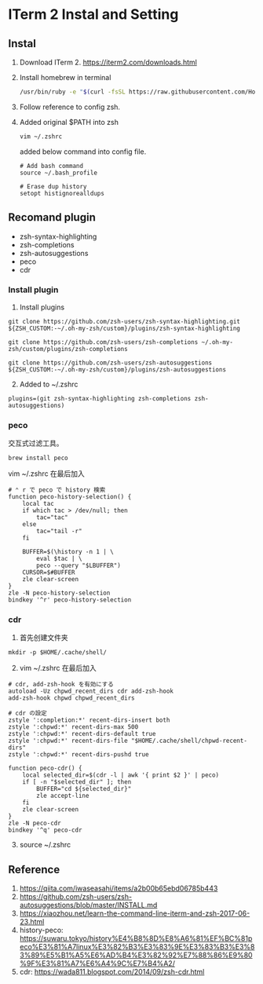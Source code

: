 # ITerm 2 Instal and Setting

## Instal

1. Download ITerm 2. <https://iterm2.com/downloads.html>

2. Install homebrew in terminal

    ```bash
    /usr/bin/ruby -e "$(curl -fsSL https://raw.githubusercontent.com/Homebrew/install/master/install)"
    ```

3. Follow reference to config zsh.

4. Added original $PATH into zsh

    ```bash
    vim ~/.zshrc
    ```

    added below command into config file.
    ```
    # Add bash command
    source ~/.bash_profile

    # Erase dup history
    setopt histignorealldups
    ```
    
## Recomand plugin
* zsh-syntax-highlighting
* zsh-completions
* zsh-autosuggestions
* peco 
* cdr 

### Install plugin
1. Install plugins
```
git clone https://github.com/zsh-users/zsh-syntax-highlighting.git ${ZSH_CUSTOM:-~/.oh-my-zsh/custom}/plugins/zsh-syntax-highlighting

git clone https://github.com/zsh-users/zsh-completions ~/.oh-my-zsh/custom/plugins/zsh-completions

git clone https://github.com/zsh-users/zsh-autosuggestions ${ZSH_CUSTOM:-~/.oh-my-zsh/custom}/plugins/zsh-autosuggestions
```
2. Added to ~/.zshrc
```
plugins=(git zsh-syntax-highlighting zsh-completions zsh-autosuggestions)
```

### peco
交互式过滤工具。
```
brew install peco
```
vim ~/.zshrc 在最后加入
```
# ⌃ r で peco で history 検索
function peco-history-selection() {
    local tac
    if which tac > /dev/null; then
        tac="tac"
    else
        tac="tail -r"
    fi
 
    BUFFER=$(\history -n 1 | \
        eval $tac | \
        peco --query "$LBUFFER")
    CURSOR=$#BUFFER
    zle clear-screen
}
zle -N peco-history-selection
bindkey '^r' peco-history-selection
```

### cdr
1. 首先创建文件夹
```
mkdir -p $HOME/.cache/shell/
```
2.  vim ~/.zshrc 在最后加入
```
# cdr, add-zsh-hook を有効にする
autoload -Uz chpwd_recent_dirs cdr add-zsh-hook
add-zsh-hook chpwd chpwd_recent_dirs

# cdr の設定
zstyle ':completion:*' recent-dirs-insert both
zstyle ':chpwd:*' recent-dirs-max 500
zstyle ':chpwd:*' recent-dirs-default true
zstyle ':chpwd:*' recent-dirs-file "$HOME/.cache/shell/chpwd-recent-dirs"
zstyle ':chpwd:*' recent-dirs-pushd true

function peco-cdr() {
    local selected_dir=$(cdr -l | awk '{ print $2 }' | peco)
    if [ -n "$selected_dir" ]; then
        BUFFER="cd ${selected_dir}"
        zle accept-line
    fi
    zle clear-screen
}
zle -N peco-cdr
bindkey '^q' peco-cdr
```
3. source ~/.zshrc

## Reference

1. <https://qiita.com/iwaseasahi/items/a2b00b65ebd06785b443>
2. <https://github.com/zsh-users/zsh-autosuggestions/blob/master/INSTALL.md>
3. <https://xiaozhou.net/learn-the-command-line-iterm-and-zsh-2017-06-23.html>
4. history-peco: https://suwaru.tokyo/history%E4%B8%8D%E8%A6%81%EF%BC%81peco%E3%81%A7linux%E3%82%B3%E3%83%9E%E3%83%B3%E3%83%89%E5%B1%A5%E6%AD%B4%E3%82%92%E7%88%86%E9%80%9F%E3%81%A7%E6%A4%9C%E7%B4%A2/
5. cdr: https://wada811.blogspot.com/2014/09/zsh-cdr.html

